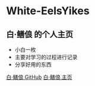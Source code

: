 [//]: #

# White-EelsYikes

## 白·鳝俍 的个人主页

- 小白一枚
- 主要对学习的过程进行记录
- 分享好用的东西

[白·鳝俍 GitHub](https://github.com/whiteEelsYikes)
[白·鳝俍 主页](README.md)


